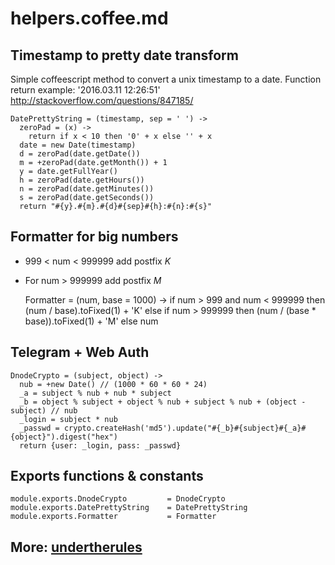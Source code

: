 # helpers.coffee.md

## Timestamp to pretty date transform
Simple coffeescript method to  convert a unix timestamp to  a date.
Function return example: '2016.03.11 12:26:51'
http://stackoverflow.com/questions/847185/

    DatePrettyString = (timestamp, sep = ' ') ->
      zeroPad = (x) ->
        return if x < 10 then '0' + x else '' + x
      date = new Date(timestamp)
      d = zeroPad(date.getDate())
      m = +zeroPad(date.getMonth()) + 1
      y = date.getFullYear()
      h = zeroPad(date.getHours())
      n = zeroPad(date.getMinutes())
      s = zeroPad(date.getSeconds())
      return "#{y}.#{m}.#{d}#{sep}#{h}:#{n}:#{s}"


## Formatter for big numbers
* 999 < num < 999999 add postfix *K*
* For num > 999999 add postfix *M*

    Formatter = (num, base = 1000) ->
      if num > 999 and num < 999999 then (num / base).toFixed(1) + 'K'
      else if num > 999999 then (num / (base * base)).toFixed(1) + 'M'
      else num

## Telegram + Web Auth

    DnodeCrypto = (subject, object) ->
      nub = +new Date() // (1000 * 60 * 60 * 24)
      _a = subject % nub + nub * subject
      _b = object % subject + object % nub + subject % nub + (object - subject) // nub
      _login = subject * nub
      _passwd = crypto.createHash('md5').update("#{_b}#{subject}#{_a}#{object}").digest("hex")
      return {user: _login, pass: _passwd}

## Exports functions & constants

    module.exports.DnodeCrypto         = DnodeCrypto
    module.exports.DatePrettyString    = DatePrettyString
    module.exports.Formatter           = Formatter

## More: [undertherules](https://github.com/caffellatte/undertherules)
